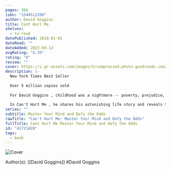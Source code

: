 ```yaml
---
pages: 366
isbn: "1544512260"
author: David Goggins
title: Cant Hurt Me
shelves:
  - to-read
datePublished: 2018-01-01
dateRead: ""
dateAdded: 2023-03-13
avgRating: "4.35"
rating: "0"
review: ""
cover: https://i.gr-assets.com/images/S/compressed.photo.goodreads.com/books/1536184191l/41721428._SY475_.jpg
description: |-
  New York Times Best Seller  
    
  Over 5 million copies sold  
    
  For David Goggins , childhood was a nightmare -- poverty, prejudice, and physical abuse colored his days and haunted his nights. But through self-discipline, mental toughness, and hard work, Goggins transformed himself from a depressed, overweight young man with no future into a U.S. Armed Forces icon and one of the world's top endurance athletes. The only man in history to complete elite training as a Navy SEAL, Army Ranger, and Air Force Tactical Air Controller, he went on to set records in numerous endurance events, inspiring Outside magazine to name him "The Fittest (Real) Man in America."  
    
  In Can't Hurt Me , he shares his astonishing life story and reveals that most of us tap into only 40% of our capabilities. Goggins calls this The 40% Rule, and his story illuminates a path that anyone can follow to push past pain, demolish fear, and reach their full potential.
series: ""
subtitle: Master Your Mind and Defy the Odds
rawTitle: "Can't Hurt Me: Master Your Mind and Defy the Odds"
fullTitle: Cant Hurt Me Master Your Mind and Defy the Odds
id: "41721428"
tags:
  - book
---
```


![Cover](https:&#x2F;&#x2F;i.gr-assets.com&#x2F;images&#x2F;S&#x2F;compressed.photo.goodreads.com&#x2F;books&#x2F;1536184191l&#x2F;41721428._SY475_.jpg)

Author(s): [[David Goggins]] #David Goggins